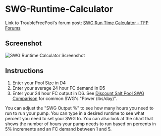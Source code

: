 # SWG-Runtime-Calculator

Link to TroubleFreePool's forum post: [SWG Run Time Calculator - TFP Forums](https://www.troublefreepool.com/threads/122980-SWG-Run-Time-Calculator "SWG Run Time Calculator")

## Screenshot
![SWG Runtime Calculator Screenshot](https://camo.githubusercontent.com/35d0cdd078204d81f96a31e69278459cedbb4109/68747470733a2f2f7332362e706f7374696d672e6f72672f7162346437623078352f5357475f52756e74696d655f43616c63756c61746f725f73637265656e73686f742e706e67)

## Instructions
1. Enter your Pool Size in D4
2. Enter your average 24 hour FC demand in D5
3. Enter your 24 hour FC output in D6. See [Discount Salt Pool SWG Comparison](https://www.discountsaltpool.com/Compare-Saltwater-Chlorine-Generator-Systems-for-Pools) for common SWG's "Power (lbs/day)".

You can adjust the "SWG Output %" to see how many hours you need to run to run your pump. You can type in a desired runtime to see what percent you need to set your SWG to. You can also look at the chart that shows the number of hours your pump needs to run based on percents in 5% increments and an FC demand between 1 and 5.
